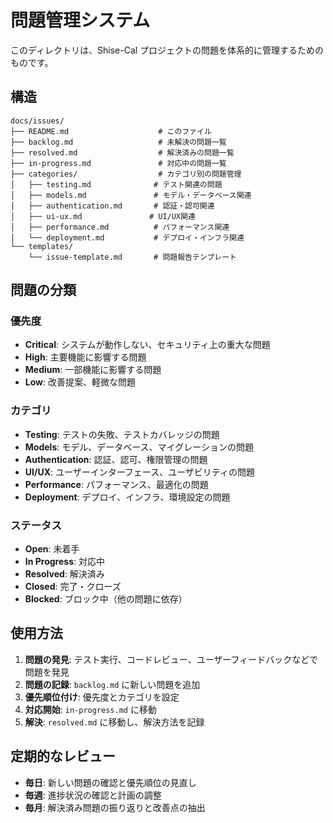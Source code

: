 # 問題管理システム

このディレクトリは、Shise-Cal プロジェクトの問題を体系的に管理するためのものです。

## 構造

```
docs/issues/
├── README.md                    # このファイル
├── backlog.md                   # 未解決の問題一覧
├── resolved.md                  # 解決済みの問題一覧
├── in-progress.md               # 対応中の問題一覧
├── categories/                  # カテゴリ別の問題管理
│   ├── testing.md              # テスト関連の問題
│   ├── models.md               # モデル・データベース関連
│   ├── authentication.md       # 認証・認可関連
│   ├── ui-ux.md               # UI/UX関連
│   ├── performance.md          # パフォーマンス関連
│   └── deployment.md           # デプロイ・インフラ関連
└── templates/
    └── issue-template.md       # 問題報告テンプレート
```

## 問題の分類

### 優先度
- **Critical**: システムが動作しない、セキュリティ上の重大な問題
- **High**: 主要機能に影響する問題
- **Medium**: 一部機能に影響する問題
- **Low**: 改善提案、軽微な問題

### カテゴリ
- **Testing**: テストの失敗、テストカバレッジの問題
- **Models**: モデル、データベース、マイグレーションの問題
- **Authentication**: 認証、認可、権限管理の問題
- **UI/UX**: ユーザーインターフェース、ユーザビリティの問題
- **Performance**: パフォーマンス、最適化の問題
- **Deployment**: デプロイ、インフラ、環境設定の問題

### ステータス
- **Open**: 未着手
- **In Progress**: 対応中
- **Resolved**: 解決済み
- **Closed**: 完了・クローズ
- **Blocked**: ブロック中（他の問題に依存）

## 使用方法

1. **問題の発見**: テスト実行、コードレビュー、ユーザーフィードバックなどで問題を発見
2. **問題の記録**: `backlog.md` に新しい問題を追加
3. **優先順位付け**: 優先度とカテゴリを設定
4. **対応開始**: `in-progress.md` に移動
5. **解決**: `resolved.md` に移動し、解決方法を記録

## 定期的なレビュー

- **毎日**: 新しい問題の確認と優先順位の見直し
- **毎週**: 進捗状況の確認と計画の調整
- **毎月**: 解決済み問題の振り返りと改善点の抽出